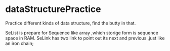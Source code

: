 # dataStructurePractice
Practice different kinds of data structure, find the butty in that.


SeList is prepare for Sequence like array ,which storige form is sequence space in RAM.
SeLink has two link to point out its next and previous ,just like an iron chain;
